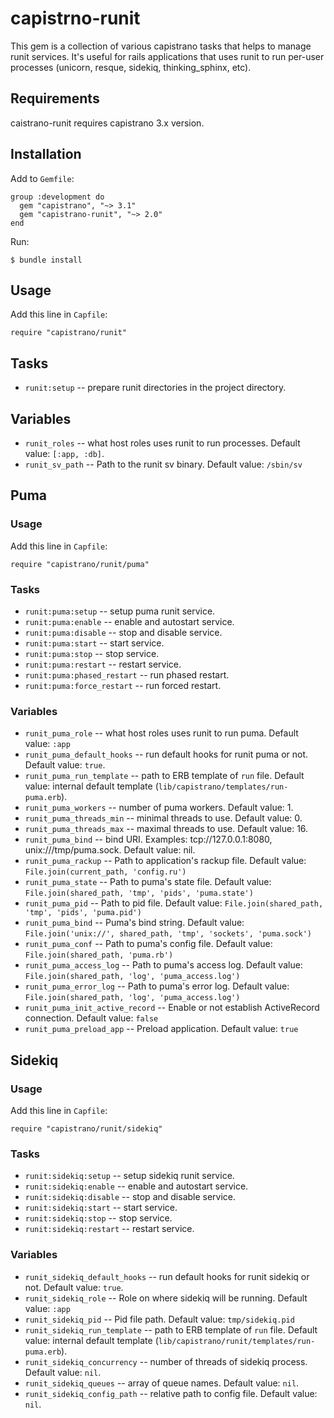 # capistrno-runit

This gem is a collection of various capistrano tasks that helps to manage runit services. It's useful for rails applications that uses runit to run per-user processes (unicorn, resque, sidekiq, thinking_sphinx, etc).

## Requirements

caistrano-runit requires capistrano 3.x version.

## Installation

Add to `Gemfile`:
```
group :development do
  gem "capistrano", "~> 3.1"
  gem "capistrano-runit", "~> 2.0"
end
```

Run:
```
$ bundle install
```

## Usage

Add this line in `Capfile`:
```
require "capistrano/runit"
```

## Tasks

* `runit:setup` -- prepare runit directories in the project directory.

## Variables

* `runit_roles` -- what host roles uses runit to run processes. Default value: `[:app, :db]`.
* `runit_sv_path` -- Path to the runit sv binary. Default value: `/sbin/sv`

## Puma

### Usage

Add this line in `Capfile`:
```
require "capistrano/runit/puma"
```

### Tasks

* `runit:puma:setup` -- setup puma runit service.
* `runit:puma:enable` -- enable and autostart service.
* `runit:puma:disable` -- stop and disable service.
* `runit:puma:start` -- start service.
* `runit:puma:stop` -- stop service.
* `runit:puma:restart` -- restart service.
* `runit:puma:phased_restart` -- run phased restart.
* `runit:puma:force_restart` -- run forced restart.

### Variables

* `runit_puma_role` -- what host roles uses runit to run puma. Default value: `:app`
* `runit_puma_default_hooks` -- run default hooks for runit puma or not. Default value: `true`.
* `runit_puma_run_template` -- path to ERB template of `run` file. Default value: internal default template (`lib/capistrano/templates/run-puma.erb`).
* `runit_puma_workers` -- number of puma workers. Default value: 1.
* `runit_puma_threads_min` -- minimal threads to use. Default value: 0.
* `runit_puma_threads_max` -- maximal threads to use. Default value: 16.
* `runit_puma_bind` -- bind URI. Examples: tcp://127.0.0.1:8080, unix:///tmp/puma.sock. Default value: nil.
* `runit_puma_rackup` -- Path to application's rackup file. Default value: `File.join(current_path, 'config.ru')`
* `runit_puma_state`  -- Path to puma's state file. Default value: `File.join(shared_path, 'tmp', 'pids', 'puma.state')`
* `runit_puma_pid` -- Path to pid file. Default value: `File.join(shared_path, 'tmp', 'pids', 'puma.pid')`
* `runit_puma_bind` -- Puma's bind string. Default value: `File.join('unix://', shared_path, 'tmp', 'sockets', 'puma.sock')`
* `runit_puma_conf` -- Path to puma's config file. Default value: `File.join(shared_path, 'puma.rb')`
* `runit_puma_access_log` -- Path to puma's access log. Default value: `File.join(shared_path, 'log', 'puma_access.log')`
* `runit_puma_error_log` -- Path to puma's error log. Default value: `File.join(shared_path, 'log', 'puma_access.log')`
* `runit_puma_init_active_record` -- Enable or not establish ActiveRecord connection. Default value: `false`
* `runit_puma_preload_app` -- Preload application. Default value: `true`

## Sidekiq

### Usage

Add this line in `Capfile`:
```
require "capistrano/runit/sidekiq"
```

### Tasks

* `runit:sidekiq:setup` -- setup sidekiq runit service.
* `runit:sidekiq:enable` -- enable and autostart service.
* `runit:sidekiq:disable` -- stop and disable service.
* `runit:sidekiq:start` -- start service.
* `runit:sidekiq:stop` -- stop service.
* `runit:sidekiq:restart` -- restart service.

### Variables

* `runit_sidekiq_default_hooks` -- run default hooks for runit sidekiq or not. Default value: `true`.
* `runit_sidekiq_role` -- Role on where sidekiq will be running. Default value: `:app`
* `runit_sidekiq_pid` -- Pid file path. Default value: `tmp/sidekiq.pid`
* `runit_sidekiq_run_template` -- path to ERB template of `run` file. Default value: internal default template (`lib/capistrano/runit/templates/run-puma.erb`).
* `runit_sidekiq_concurrency` -- number of threads of sidekiq process. Default value: `nil`.
* `runit_sidekiq_queues` -- array of queue names. Default value: `nil`.
* `runit_sidekiq_config_path` -- relative path to config file. Default value: `nil`.

